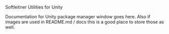 Softleitner Utilities for Unity

Documentation for Unity package manager window goes here.
Also if images are used in README.md / docs this is a good place to store those as well.

